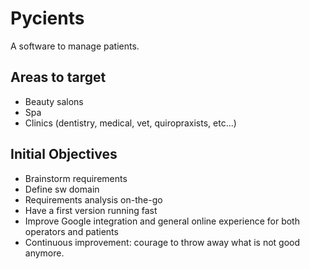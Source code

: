 # Pycients
A software to manage patients.

## Areas to target
- Beauty salons
- Spa
- Clinics (dentistry, medical, vet, quiropraxists, etc...)

## Initial Objectives
- Brainstorm requirements
- Define sw domain
- Requirements analysis on-the-go
- Have a first version running fast
- Improve Google integration and general online experience for both operators and patients
- Continuous improvement: courage to throw away what is not good anymore.
